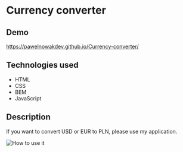 # Currency converter

## Demo

https://pawelnowakdev.github.io/Currency-converter/

## Technologies used

- HTML
- CSS
- BEM
- JavaScript

## Description

If you want to convert USD or EUR to PLN, please use my application. 

![How to use it](https://github.com/PawelNowakDev/Currency-converter/blob/main/images/CurrencyConverterAnimation.gif?raw=true)

